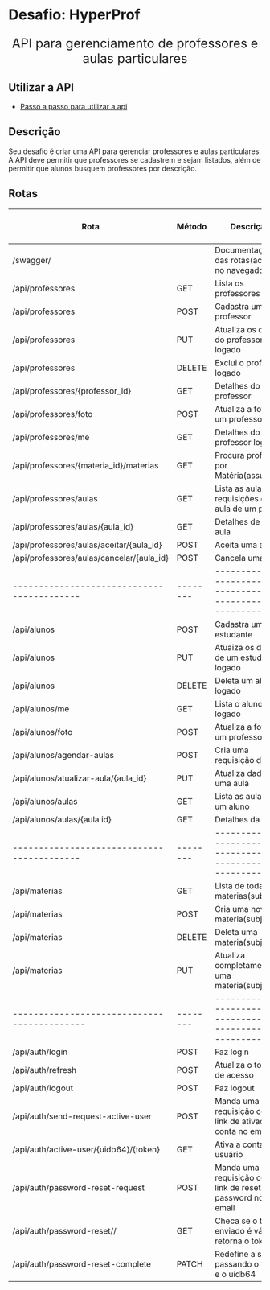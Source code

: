 # Desafio: HyperProf

<p align="center" style='font-size: 25px'>
  API para gerenciamento de professores e aulas particulares
</p>

## Utilizar a API

- [Passo a passo para utilizar a api](./passo%20a%20passo%20uso%20da%20API.md)

## Descrição

Seu desafio é criar uma API para gerenciar professores e aulas particulares. A API deve permitir que professores se cadastrem e sejam listados, além de permitir que alunos busquem professores por descrição.

## Rotas

| Rota                                       | Método | Descrição                                                     | Requer Autenticação | Recursos fora do curso |
| ------------------------------------------ | ------ | ------------------------------------------------------------- | ------------------- |------------------------|
| /swagger/                                  |        | Documentação das rotas(acessar no navegador)                  | Não                 |  Adicionado            |
| /api/professores                           | GET    | Lista os professores                                          | Não                 |                        |
| /api/professores                           | POST   | Cadastra um professor                                         | Não                 |                        |
| /api/professores                           | PUT    | Atualiza os dados do professor logado                         | Sim                 |                        |
| /api/professores                           | DELETE | Exclui o professor logado                                     | Sim                 |                        |
| /api/professores/{professor_id}            | GET    | Detalhes do professor                                         | Não                 |                        |
| /api/professores/foto                      | POST   | Atualiza a foto de um professor                               | Sim                 |                        |
| /api/professores/me                        | GET    | Detalhes do professor logado                                  | Sim                 |   Url modificada       |
| /api/professores/{materia_id}/materias     | GET    | Procura professor por Matéria(assunto)                        | Não                 |   Adicionado           |
| /api/professores/aulas                     | GET    | Lista as aulas e requisições de aula de um prof.              | Sim                 |   Adicionado           |
| /api/professores/aulas/{aula_id}           | GET    | Detalhes de uma aula                                          | Sim                 |   Adicionado           |
| /api/professores/aulas/aceitar/{aula_id}   | POST   | Aceita uma aula                                               | Sim                 |   Adicionado           |
| /api/professores/aulas/cancelar/{aula_id}  | POST   | Cancela uma aula                                              | Sim                 |   Adicionado           |
| ------------------------------------------ |--------|-------------------------------------------------------------- |---------------------|------------------------|
| /api/alunos                                | POST   | Cadastra um estudante                                         | Não                 |   Adicionado           |
| /api/alunos                                | PUT    | Atuaiza os dados de um estudante logado                       | Sim                 |   Adicionado           |
| /api/alunos                                | DELETE | Deleta um aluno logado                                        | Sim                 |   Adicionado           |
| /api/alunos/me                             | GET    | Lista o aluno logado                                          | Sim                 |   Adicionado           |
| /api/alunos/foto                           | POST   | Atualiza a foto de um professor                               | Sim                 |   Adicionado           |
| /api/alunos/agendar-aulas                  | POST   | Cria uma requisição de aula                                   | Sim                 |   Adicionado           |
| /api/alunos/atualizar-aula/{aula_id}       | PUT    | Atualiza dados de uma aula                                    | Sim                 |   Adicionado           |
| /api/alunos/aulas                          | GET    | Lista as aulas de um aluno                                    | Sim                 |   Adicionado           |
| /api/alunos/aulas/{aula id}                | GET    | Detalhes da aula                                              | Sim                 |   Adicionado           |
| ------------------------------------------ |--------|-------------------------------------------------------------- |---------------------|------------------------|
| /api/materias                              | GET    | Lista de todas as materias(subjects)                          | Não                 |   Adicionado           |
| /api/materias                              | POST   | Cria uma nova materia(subject)                                | Sim(superuser)      |   Adicionado           |
| /api/materias                              | DELETE | Deleta uma materia(subject)                                   | Sim(superuser)      |   Adicionado           |
| /api/materias                              | PUT    | Atualiza completamente uma materia(subject)                   | Sim(superuser)      |   Adicionado           |
|------------------------------------------- |--------|-------------------------------------------------------------- |---------------------|------------------------|
| /api/auth/login                            | POST   | Faz login                                                     | Não                 |                        |
| /api/auth/refresh                          | POST   | Atualiza o token de acesso                                    | Não                 |                        |
| /api/auth/logout                           | POST   | Faz logout                                                    | Sim                 |                        |
| /api/auth/send-request-active-user         | POST   | Manda uma requisição com link de ativação da conta no email   | Não                 |   Adicionado           |
| /api/auth/active-user/{uidb64}/{token}     | GET    | Ativa a conta do usuário                                      | Não                 |   Adicionado           |
| /api/auth/password-reset-request           | POST   | Manda uma requisição com link de reset da password no email   | Não                 |   Adicionado           |
| /api/auth/password-reset/<uidb64>/<token>  | GET    | Checa se o token enviado é válido, retorna o token            | Não                 |   Adicionado           |
| /api/auth/password-reset-complete          | PATCH  | Redefine a senha passando o token e o uidb64                  | Não                 |   Adicionado           |